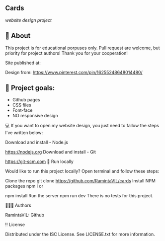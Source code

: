 ## Cards

_website design project_

## 📝 About

This project is for educational porpuses only. Pull request are welcome, but priority for project authors! Thank you for your cooperation!

Site published at:

Design from: https://www.pinterest.com/pin/16255248648014480/

## 🎯 Project goals:

-   Github pages
-   CSS files
-   Font-face
-   NO responsive design

💻 If you want to open my website design, you just need to fallow the steps I've written below:

Download and install - Node.js

https://nodejs.org
Download and install - Git

https://git-scm.com
🛜 Run locally

Would like to run this project locally? Open terminal and follow these steps:

Clone the repo
git clone https://github.com/RamintaVIL/cards
Install NPM packages
npm i
or

npm install
Run the server
npm run dev
There is no tests for this project.

🙋🏽‍♀️ Authors

RamintaVIL: Github

‼️ License

Distributed under the ISC License. See LICENSE.txt for more information.
